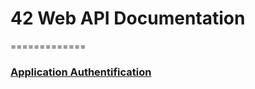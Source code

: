 # 42 Web API Documentation
=============

### [Application Authentification](https://github.com/funkyOne/fortyTwo.Docs/blob/master/ApplicationAuthentification.md)
